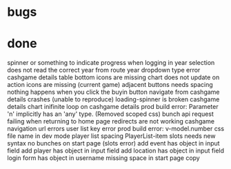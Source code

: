 # bugs

# done

spinner or something to indicate progress when logging in
year selection does not read the correct year from route
year dropdown type error
cashgame details table bottom icons are missing
chart does not update on action
icons are missing (current game)
adjacent buttons needs spacing
nothing happens when you click the buyin button
navigate from cashgame details crashes (unable to reproduce)
loading-spinner is broken
cashgame details chart
inifinite loop on cashgame details
prod build error: Parameter 'n' implicitly has an 'any' type. (Removed scoped css)
bunch api request failing when returning to home page
redirects are not working
cashgame navigation url errors
user list key error
prod build error: v-model.number
css file name in dev mode
player list spacing
PlayerList-item
slots needs new syntax
no bunches on start page (slots error)
add event has object in input field
add player has object in input field
add location has object in input field
login form has object in username
missing space in start page copy
